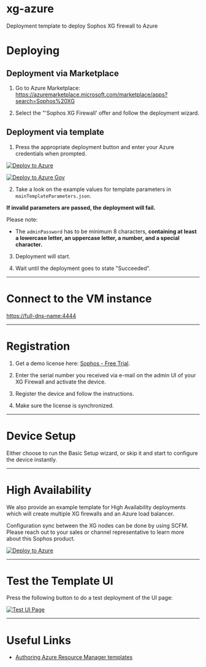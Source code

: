 # xg-azure
Deployment template to deploy Sophos XG firewall to Azure

Deploying
=========

Deployment via Marketplace
--------------------------

1) Go to Azure Marketplace: https://azuremarketplace.microsoft.com/marketplace/apps?search=Sophos%20XG

2) Select the "'Sophos XG Firewall' offer and follow the deployment wizard.

Deployment via template
-----------------------

1) Press the appropriate deployment button and enter your Azure credentials when prompted.

[![Deploy to Azure](https://azuredeploy.net/deploybutton.png)](https://portal.azure.com/#create/Microsoft.Template/uri/https%3A%2F%2Fraw.githubusercontent.com%2Fsophos-iaas%2Fxg-azure%2Fmaster%2FmainTemplate.json)

[![Deploy to Azure Gov](https://azuredeploy.net/AzureGov.png)](https://portal.azure.us/#create/Microsoft.Template/uri/https%3A%2F%2Fraw.githubusercontent.com%2Fsophos-iaas%2Fxg-azure%2Fmaster%2FmainTemplate.json)

2) Take a look on the example values for template parameters in `mainTemplateParameters.json`.

**If invalid parameters are passed, the deployment will fail.**

Please note:
* The `adminPassword` has to be minimum 8 characters, **containing at least a lowercase letter, an uppercase letter, a number, and a special character.**

3) Deployment will start.

4) Wait until the deployment goes to state "Succeeded".

***

Connect to the VM instance
==========================

[https://full-dns-name:4444](https://full-dns-name:4444)

***

Registration
============

1) Get a demo license here: [Sophos - Free Trial](https://secure2.sophos.com/en-us/products/next-gen-firewall/free-trial.aspx).

2) Enter the serial number you received via e-mail on the admin UI of your XG Firewall and activate the device.

3) Register the device and follow the instructions.

4) Make sure the license is synchronized.

***

Device Setup
============

Either choose to run the Basic Setup wizard, or skip it and start to configure the device instantly.

***

High Availability
=================

We also provide an example template for High Availability deployments which will create multiple XG firewalls and an Azure load balancer.

Configuration sync between the XG nodes can be done by using SCFM. Please reach out to your sales or channel representative to learn more about this Sophos product.

[![Deploy to Azure](https://azuredeploy.net/deploybutton.png)](https://portal.azure.com/#create/Microsoft.Template/uri/https%3A%2F%2Fraw.githubusercontent.com%2Fsophos-iaas%2Fxg-azure%2Fmaster%2FinboundHa.json)

***

Test the Template UI
====================

Press the following button to do a test deployment of the UI page:

[![Test UI Page](https://azuredeploy.net/deploybutton.png)](https://ms.portal.azure.com/microsoft.onmicrosoft.com/?clientOptimizations=false#blade/Microsoft_Azure_Compute/CreateMultiVmWizardBlade/internal_bladeCallId/anything/internal_bladeCallerParams/{"initialData":{},"providerConfig":{"createUiDefinition":"https%3A%2F%2Fraw.githubusercontent.com%2Fswilder0123%2Fxg-azure%2Fchange1%2FcreateUiDefinition.json"}})

***

Useful Links
============

* [Authoring Azure Resource Manager templates](https://azure.microsoft.com/en-us/documentation/articles/resource-group-authoring-templates/)
